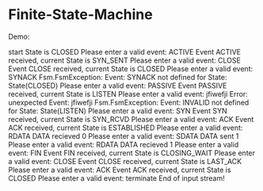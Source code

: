 # Finite-State-Machine


Demo:

start State is CLOSED
Please enter a valid event: 
ACTIVE
Event ACTIVE received, current State is SYN_SENT
Please enter a valid event: 
CLOSE
Event CLOSE received, current State is CLOSED
Please enter a valid event: 
SYNACK
Fsm.FsmException: Event: SYNACK not defined for State: State(CLOSED)
Please enter a valid event: 
PASSIVE
Event PASSIVE received, current State is LISTEN
Please enter a valid event: 
jfiwefji
Error: unexpected Event: jfiwefji
Fsm.FsmException: Event: INVALID not defined for State: State(LISTEN)
Please enter a valid event: 
SYN
Event SYN received, current State is SYN_RCVD
Please enter a valid event: 
ACK
Event ACK received, current State is ESTABLISHED
Please enter a valid event: 
RDATA
DATA recieved 0
Please enter a valid event: 
SDATA
DATA sent 1
Please enter a valid event: 
RDATA
DATA recieved 1
Please enter a valid event: 
FIN
Event FIN received, current State is CLOSING_WAIT
Please enter a valid event: 
CLOSE
Event CLOSE received, current State is LAST_ACK
Please enter a valid event: 
ACK
Event ACK received, current State is CLOSED
Please enter a valid event: 
terminate
End of input stream!

